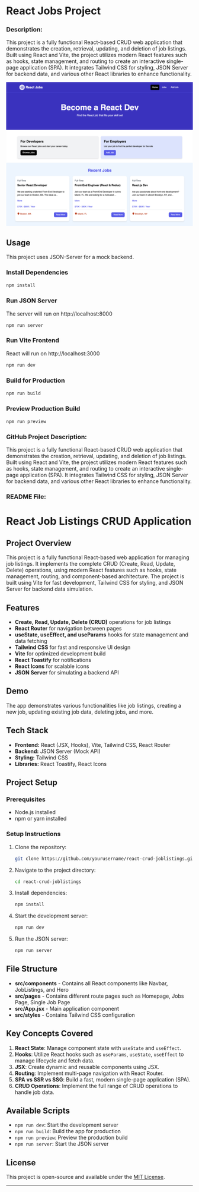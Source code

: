 # React Jobs Project

### Description:
This project is a fully functional React-based CRUD web application that demonstrates the creation, retrieval, updating, and deletion of job listings. Built using React and Vite, the project utilizes modern React features such as hooks, state management, and routing to create an interactive single-page application (SPA). It integrates Tailwind CSS for styling, JSON Server for backend data, and various other React libraries to enhance functionality.

<img src="public/screen.png" />

## Usage

This project uses JSON-Server for a mock backend.

### Install Dependencies

```bash
npm install
```

### Run JSON Server

The server will run on http://localhost:8000

```bash
npm run server
```

### Run Vite Frontend

React will run on http://localhost:3000

```bash
npm run dev
```

### Build for Production

```bash
npm run build
```

### Preview Production Build

```bash
npm run preview
```
### GitHub Project Description:
This project is a fully functional React-based CRUD web application that demonstrates the creation, retrieval, updating, and deletion of job listings. Built using React and Vite, the project utilizes modern React features such as hooks, state management, and routing to create an interactive single-page application (SPA). It integrates Tailwind CSS for styling, JSON Server for backend data, and various other React libraries to enhance functionality.

### README File:

# React Job Listings CRUD Application

## Project Overview
This project is a fully functional React-based web application for managing job listings. It implements the complete CRUD (Create, Read, Update, Delete) operations, using modern React features such as hooks, state management, routing, and component-based architecture. The project is built using Vite for fast development, Tailwind CSS for styling, and JSON Server for backend data simulation.

## Features
- **Create, Read, Update, Delete (CRUD)** operations for job listings
- **React Router** for navigation between pages
- **useState, useEffect, and useParams** hooks for state management and data fetching
- **Tailwind CSS** for fast and responsive UI design
- **Vite** for optimized development build
- **React Toastify** for notifications
- **React Icons** for scalable icons
- **JSON Server** for simulating a backend API

## Demo
The app demonstrates various functionalities like job listings, creating a new job, updating existing job data, deleting jobs, and more.

## Tech Stack
- **Frontend:** React (JSX, Hooks), Vite, Tailwind CSS, React Router
- **Backend:** JSON Server (Mock API)
- **Styling:** Tailwind CSS
- **Libraries:** React Toastify, React Icons

## Project Setup

### Prerequisites
- Node.js installed
- npm or yarn installed

### Setup Instructions
1. Clone the repository:
   ```bash
   git clone https://github.com/yourusername/react-crud-joblistings.git
   ```
2. Navigate to the project directory:
   ```bash
   cd react-crud-joblistings
   ```
3. Install dependencies:
   ```bash
   npm install
   ```
4. Start the development server:
   ```bash
   npm run dev
   ```
5. Run the JSON server:
   ```bash
   npm run server
   ```

## File Structure
- **src/components** - Contains all React components like Navbar, JobListings, and Hero
- **src/pages** - Contains different route pages such as Homepage, Jobs Page, Single Job Page
- **src/App.jsx** - Main application component
- **src/styles** - Contains Tailwind CSS configuration

## Key Concepts Covered
1. **React State**: Manage component state with `useState` and `useEffect`.
2. **Hooks**: Utilize React hooks such as `useParams`, `useState`, `useEffect` to manage lifecycle and fetch data.
3. **JSX**: Create dynamic and reusable components using JSX.
4. **Routing**: Implement multi-page navigation with React Router.
5. **SPA vs SSR vs SSG**: Build a fast, modern single-page application (SPA).
6. **CRUD Operations**: Implement the full range of CRUD operations to handle job data.

## Available Scripts
- `npm run dev`: Start the development server
- `npm run build`: Build the app for production
- `npm run preview`: Preview the production build
- `npm run server`: Start the JSON server

## License
This project is open-source and available under the [MIT License](LICENSE).

---

